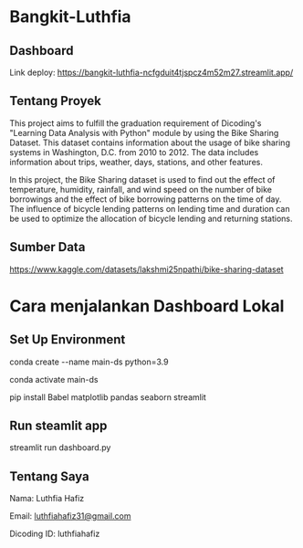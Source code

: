 # Bangkit-Luthfia

## Dashboard
Link deploy: https://bangkit-luthfia-ncfgduit4tjspcz4m52m27.streamlit.app/

## Tentang Proyek
This project aims to fulfill the graduation requirement of Dicoding's "Learning Data Analysis with Python" module by using the Bike Sharing Dataset. This dataset contains information about the usage of bike sharing systems in Washington, D.C. from 2010 to 2012. The data includes information about trips, weather, days, stations, and other features.

In this project, the Bike Sharing dataset is used to find out the effect of temperature, humidity, rainfall, and wind speed on the number of bike borrowings and the effect of bike borrowing patterns on the time of day.
The influence of bicycle lending patterns on lending time and duration can be used to optimize the allocation of bicycle lending and returning stations.

## Sumber Data
https://www.kaggle.com/datasets/lakshmi25npathi/bike-sharing-dataset

# Cara menjalankan Dashboard Lokal
## Set Up Environment
conda create --name main-ds python=3.9

conda activate main-ds

pip install Babel matplotlib pandas seaborn streamlit

## Run steamlit app
streamlit run dashboard.py

## Tentang Saya
Nama: Luthfia Hafiz

Email: luthfiahafiz31@gmail.com

Dicoding ID: luthfiahafiz
